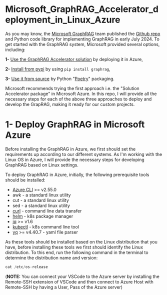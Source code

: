 # Microsoft_GraphRAG_Accelerator_deployment_in_Linux_Azure
As you may know, the [Microsoft GraphRAG](https://microsoft.github.io/graphrag/) team published the [Github repo](https://github.com/microsoft/graphrag) and Python code library for implementing GraphRAG in early July 2024. To get started with the GraphRAG system, Microsoft provided several options, including:

**1-** [Use the GraphRAG Accelerator solution](https://github.com/Azure-Samples/graphrag-accelerator) by deploying it in Azure,  

**2-** [Install from pypi](https://pypi.org/project/graphrag/) by using ```pip install graphrag```,

**3-** [Use it from source](https://microsoft.github.io/graphrag/posts/developing/) by Python "[Poetry](https://python-poetry.org/docs/#installing-with-pipx)" packaging.

Microsoft recommends trying the first approach i.e. the "Solution Accelerator package" in Microsoft Azure. In this repo, I will provide all the necessary steps for each of the above three approaches to deploy and develop the GrapRAG, making it ready for our custom projects.


# 1- Deploy GraphRAG in Microsoft Azure
Before installing the GraphRAG in Azure, we first should set the requirements up according to our different systems. As I'm working with the Linux OS in Azure, I will provide the necessary steps for developing GraphRAG based on Linux settings.

To deploy GraphRAG in Azure, initially, the following prerequisite tools should be installed:
* [Azure CLI](https://learn.microsoft.com/en-us/cli/azure/install-azure-cli) >= v2.55.0
* awk - a standard linux utility
* cut - a standard linux utility
* sed - a standard linux utility
* [curl](https://curl.se) - command line data transfer
* [helm](https://helm.sh/docs/intro/install) - k8s package manager
* [jq](https://jqlang.github.io/jq/download) >= v1.6
* [kubectl](https://kubernetes.io/docs/tasks/tools) - k8s command line tool
* [yq](https://github.com/mikefarah/yq?tab=readme-ov-file#install) >= v4.40.7 - yaml file parser

As these tools should be installed based on the Linux distribution that you have, before installing these tools we first should identify the Linux distribution. To this end, run the following command in the terminal to determine the distribution name and version:
```python
cat /etc/os-release
```


(**NOTE:** You can connect your VSCode to the Azure server by installing the Remote-SSH extension of VSCode and then connect to Azure Host with Remote-SSH by having a User, Pass of the Azure server)


